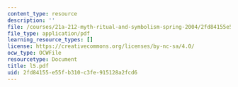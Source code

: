 ```yaml
---
content_type: resource
description: ''
file: /courses/21a-212-myth-ritual-and-symbolism-spring-2004/2fd84155e55fb310c3fe915128a2fcd6_l5.pdf
file_type: application/pdf
learning_resource_types: []
license: https://creativecommons.org/licenses/by-nc-sa/4.0/
ocw_type: OCWFile
resourcetype: Document
title: l5.pdf
uid: 2fd84155-e55f-b310-c3fe-915128a2fcd6
---
```

